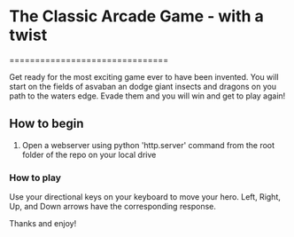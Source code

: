 # The Classic Arcade Game - with a twist
===============================

Get ready for the most exciting game ever to have been invented. You will start on the fields of asvaban an dodge giant insects and dragons on you path to the waters edge. Evade them and you will win and get to play again!

## How to begin
1. Open a webserver using python 'http.server' command from the root folder of the repo on your local drive

### How to play
Use your directional keys on your keyboard to move your hero. Left, Right, Up, and Down arrows have the corresponding response.

Thanks and enjoy!